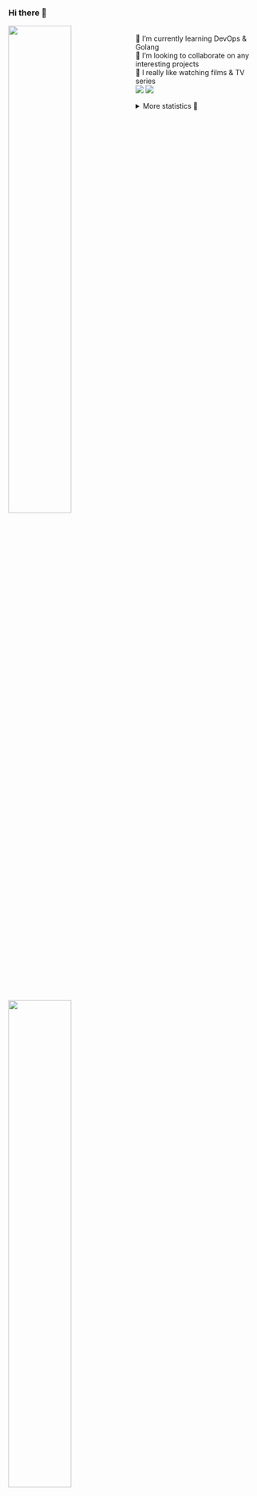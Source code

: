 ### Hi there 👋


[<img align="left" width="50%" src="https://github-readme-stats.vercel.app/api?username=rufusnufus&hide=issues&show_icons=true&count_private=true&theme=transparent&title_color=FF6F40&text_color=FBF9F8&icon_color=F48242&hide_border=true&hide_title=true#gh-dark-mode-only">](https://metrics.lecoq.io/rufusnufus#gh-dark-mode-only)
[<img align="left" width="50%" src="https://github-readme-stats.vercel.app/api?username=rufusnufus&hide=issues&show_icons=true&count_private=true&theme=transparent&title_color=FF6533&text_color=4D4644&icon_color=FF8038&hide_border=true&hide_title=true#gh-light-mode-only">](https://metrics.lecoq.io/rufusnufus#gh-light-mode-only)

<p>
  <br>
  🌱 I’m currently learning DevOps & Golang</br>
  👯 I’m looking to collaborate on any interesting projects</br>
  🎥 I really like watching films & TV series</br>
  <a href="https://linkedin.com/in/rufusnufus"><img src="https://img.shields.io/badge/linkedin-0077B5.svg?style=for-the-badge&logo=linkedin&logoColor=white"/></a>
  <a href="https://t.me/rufusnufus"><img src="https://img.shields.io/badge/-telegram-black?style=for-the-badge&color=blue&logo=telegram"/></a>
</p>

<p text-align="left">
<details>
  <summary>More statistics 👀</summary><br/>

<!--START_SECTION:waka-->
![Code Time](http://img.shields.io/badge/Code%20Time-404%20hrs%2033%20mins-blue)

![Profile Views](http://img.shields.io/badge/Profile%20Views-5-blue)

**I'm an Early 🐤** 

```text
🌞 Morning                6097 commits        █████░░░░░░░░░░░░░░░░░░░░   21.23 % 
🌆 Daytime                16541 commits       ██████████████░░░░░░░░░░░   57.60 % 
🌃 Evening                5318 commits        █████░░░░░░░░░░░░░░░░░░░░   18.52 % 
🌙 Night                  760 commits         █░░░░░░░░░░░░░░░░░░░░░░░░   02.65 % 
```
📅 **I'm Most Productive on Monday** 

```text
Monday                   5857 commits        █████░░░░░░░░░░░░░░░░░░░░   20.40 % 
Tuesday                  5402 commits        █████░░░░░░░░░░░░░░░░░░░░   18.81 % 
Wednesday                5723 commits        █████░░░░░░░░░░░░░░░░░░░░   19.93 % 
Thursday                 5137 commits        ████░░░░░░░░░░░░░░░░░░░░░   17.89 % 
Friday                   5033 commits        ████░░░░░░░░░░░░░░░░░░░░░   17.53 % 
Saturday                 652 commits         █░░░░░░░░░░░░░░░░░░░░░░░░   02.27 % 
Sunday                   912 commits         █░░░░░░░░░░░░░░░░░░░░░░░░   03.18 % 
```


📊 **This Week I Spent My Time On** 

```text
💬 Programming Languages: 
Terraform                5 hrs 33 mins       █████████████░░░░░░░░░░░░   53.27 % 
HCL                      1 hr 53 mins        █████░░░░░░░░░░░░░░░░░░░░   18.12 % 
YAML                     1 hr 15 mins        ███░░░░░░░░░░░░░░░░░░░░░░   12.00 % 
Other                    50 mins             ██░░░░░░░░░░░░░░░░░░░░░░░   08.11 % 
Ruby                     19 mins             █░░░░░░░░░░░░░░░░░░░░░░░░   03.05 % 

🔥 Editors: 
VS Code                  9 hrs 52 mins       ████████████████████████░   94.63 % 
iTerm2                   33 mins             █░░░░░░░░░░░░░░░░░░░░░░░░   05.37 % 
```

**I Mostly Code in Java** 

```text
Python                   19 repos            ███░░░░░░░░░░░░░░░░░░░░░░   12.58 % 
Smarty                   15 repos            ██░░░░░░░░░░░░░░░░░░░░░░░   09.93 % 
HCL                      6 repos             █░░░░░░░░░░░░░░░░░░░░░░░░   03.97 % 
HTML                     4 repos             █░░░░░░░░░░░░░░░░░░░░░░░░   02.65 % 
Mustache                 4 repos             █░░░░░░░░░░░░░░░░░░░░░░░░   02.65 % 
```




 Last Updated on 18/07/2023 01:33:09 UTC
<!--END_SECTION:waka-->

</details>
</p>
